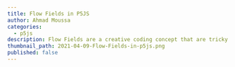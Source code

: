 ```yaml
---
title: Flow Fields in P5JS
author: Ahmad Moussa
categories:
  - p5js
description: Flow Fields are a creative coding concept that are tricky to implement but yield rewarding and interesting artworks. This blog post explains their intricacies.
thumbnail_path: 2021-04-09-Flow-Fields-in-p5js.png
published: false
---
```

